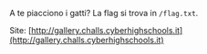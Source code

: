 A te piacciono i gatti?
La flag si trova in `/flag.txt`.

Site: [http://gallery.challs.cyberhighschools.it](http://gallery.challs.cyberhighschools.it)
